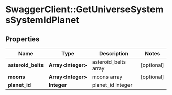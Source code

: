 # SwaggerClient::GetUniverseSystemsSystemIdPlanet

## Properties
Name | Type | Description | Notes
------------ | ------------- | ------------- | -------------
**asteroid_belts** | **Array&lt;Integer&gt;** | asteroid_belts array | [optional] 
**moons** | **Array&lt;Integer&gt;** | moons array | [optional] 
**planet_id** | **Integer** | planet_id integer | 


